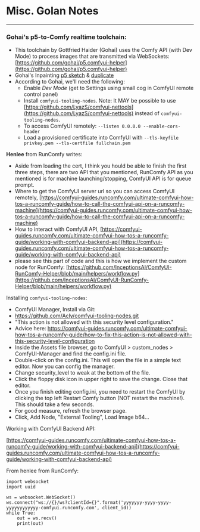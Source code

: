 # Misc. Golan Notes

---


### Gohai's p5-to-Comfy realtime toolchain:

* This toolchain by Gottfried Haider (Gohai) uses the Comfy API (with Dev Mode) to process images that are transmitted via WebSockets: [https://github.com/gohai/p5.comfyui-helper](https://github.com/gohai/p5.comfyui-helper)
* Gohai's Inpainting [p5 sketch](https://editor.p5js.org/gohai/sketches/x_nkT_dBx) & [duplicate](https://editor.p5js.org/golan/sketches/d8KmJ3t2A)
* According to Gohai, we'll need the following: 
  * Enable *Dev Mode* (get to Settings using small cog in ComfyUI remote control panel)
  * Install `comfyui-tooling-nodes`. Note: It MAY be possible to use [https://github.com/LyazS/comfyui-nettools](https://github.com/LyazS/comfyui-nettools) instead of `comfyui-tooling-nodes`.
  * To access ComfyUI remotely: `--listen 0.0.0.0 --enable-cors-header`
  * Load a provisioned certificate into ComfyUI with `--tls-keyfile privkey.pem --tls-certfile fullchain.pem`

**Henlee** from RunComfy writes: 

* Aside from loading the cert, I think you hould be able to finish the first three steps, there are two API that you mentioned, RunComfy API as you mentioned is for machine launching/stopping, ComfyUI API is for queue prompt. 
* Where to get the ComfyUI server url so you can access ComfyUI remotely, [https://comfyui-guides.runcomfy.com/ultimate-comfyui-how-tos-a-runcomfy-guide/how-to-call-the-comfyui-api-on-a-runcomfy-machine](https://comfyui-guides.runcomfy.com/ultimate-comfyui-how-tos-a-runcomfy-guide/how-to-call-the-comfyui-api-on-a-runcomfy-machine)
* How to interact with ComfyUI API, [https://comfyui-guides.runcomfy.com/ultimate-comfyui-how-tos-a-runcomfy-guide/working-with-comfyui-backend-api](https://comfyui-guides.runcomfy.com/ultimate-comfyui-how-tos-a-runcomfy-guide/working-with-comfyui-backend-api)
* please see this part of code and this is how we implement the custom node for RunComfy: [https://github.com/InceptionsAI/ComfyUI-RunComfy-Helper/blob/main/helpers/workflow.py](https://github.com/InceptionsAI/ComfyUI-RunComfy-Helper/blob/main/helpers/workflow.py)

Installing `comfyui-tooling-nodes`:

* ComfyUI Manager, Install via Git:
* https://github.com/Acly/comfyui-tooling-nodes.git
* "This action is not allowed with this security level configuration."
* Advice here: https://comfyui-guides.runcomfy.com/ultimate-comfyui-how-tos-a-runcomfy-guide/how-to-fix-this-action-is-not-allowed-with-this-security-level-configuration
* Inside the Assets file browser, go to ComfyUI > custom_nodes > ComfyUI-Manager and find the config.ini file.
* Double-click on the config.ini. This will open the file in a simple text editor. Now you can config the manager.
* Change security_level to weak at the bottom of the file.
* Click the floppy disk icon in upper right to save the change. Close that editor.
* Once you finish editing config.ini, you need to restart the ComfyUI by clicking the top left Restart Comfy button (NOT restart the machine!). This should take a few seconds.
* For good measure, refresh the browser page.
* Click, Add Node, "External Tooling", Load Image b64...

Working with ComfyUI Backend API:

[https://comfyui-guides.runcomfy.com/ultimate-comfyui-how-tos-a-runcomfy-guide/working-with-comfyui-backend-api](https://comfyui-guides.runcomfy.com/ultimate-comfyui-how-tos-a-runcomfy-guide/working-with-comfyui-backend-api)

From henlee from RunComfy: 
```
import websocket
import uuid

ws = websocket.WebSocket()
ws.connect("ws://{}/ws?clientId={}".format('yyyyyyy-yyyy-yyyy-yyyyyyyyyyyy-comfyui.runcomfy.com', client_id))
while True:
    out = ws.recv()
    print(out)
```